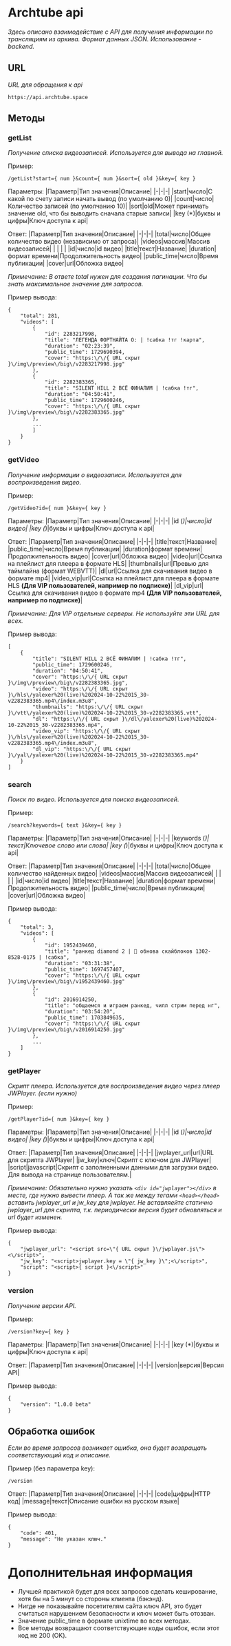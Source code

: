 # Archtube api
*Здесь описано взаимодействие с API для получения информации по трансляциям из архива. Формат данных JSON. Использование - backend.*

## URL
*URL для обращения к api*
```
https://api.archtube.space
```

## Методы

### getList
*Получение списка видеозаписей. Используется для вывода на главной.*

Пример:
```
/getList?start={ num }&count={ num }&sort={ old }&key={ key }
```
Параметры:
|Параметр|Тип значения|Описание|
|-|-|-|
|start|число|С какой по счету записи начать вывод (по умолчанию 0)|
|count|число|Количество записей (по умолчанию 10)|
|sort|old|Может принимать значение old, что бы выводить сначала старые записи|
|key (*)|буквы и цифры|Ключ доступа к api|

Ответ:
|Параметр|Тип значения|Описание|
|-|-|-|
|total|число|Общее количество видео (независимо от запроса)|
|videos|массив|Массив видеозаписей|
| | | |
|id|число|id видео|
|title|текст|Название|
|duration|формат времени|Продолжительность видео|
|public_time|число|Время публикации|
|cover|url|Обложка видео|

*Примечание: В ответе total нужен для создания пагинации. Что бы знать максимальное значение для запросов.*

Пример вывода:
```
{
	"total": 281,
	"videos": [
		{
			"id": 2283217998,
			"title": "ЛЕГЕНДА ФОРТНАЙТА O: | !сабка !тг !карта",
			"duration": "02:23:39",
			"public_time": 1729690394,
			"cover": "https:\/\/{ URL скрыт }\/img\/preview\/big\/v2283217998.jpg"
		},
		{
			"id": 2282383365,
			"title": "SILENT HILL 2 ВСЁ ФИНАЛИМ | !сабка !тг",
			"duration": "04:50:41",
			"public_time": 1729600246,
			"cover": "https:\/\/{ URL скрыт }\/img\/preview\/big\/v2282383365.jpg"
		},
		...
	    ]
    }
}
```

### getVideo
*Получение информации о видеозаписи. Используется для воспроизведения видео.*

Пример:
```
/getVideo?id={ num }&key={ key }
```
Параметры:
|Параметр|Тип значения|Описание|
|-|-|-|
|id (*)|число|id видео|
|key (*)|буквы и цифры|Ключ доступа к api|

Ответ:
|Параметр|Тип значения|Описание|
|-|-|-|
|title|текст|Название|
|public_time|число|Время публикации|
|duration|формат времени|Продолжительность видео|
|cover|url|Обложка видео|
|video|url|Ссылка на плейлист для плеера в формате HLS|
|thumbnails|url|Превью для таймлайна (формат WEBVTT)|
|dl|url|Ссылка для скачивания видео в формате mp4|
|video_vip|url|Ссылка на плейлист для плеера в формате HLS **(Для VIP пользователей, например по подписке)**|
|dl_vip|url|Ссылка для скачивания видео в формате mp4 **(Для VIP пользователей, например по подписке)**|

*Примечание: Для VIP отдельные серверы. Не используйте эти URL для всех.*

Пример вывода:
```
[
	{
		"title": "SILENT HILL 2 ВСЁ ФИНАЛИМ | !сабка !тг",
		"public_time": 1729600246,
		"duration": "04:50:41",
		"cover": "https:\/\/{ URL скрыт }\/img\/preview\/big\/v2282383365.jpg",
		"video": "https:\/\/{ URL скрыт }\/hls\/yalexer%20(live)%202024-10-22%2015_30-v2282383365.mp4\/index.m3u8",
		"thumbnails": "https:\/\/{ URL скрыт }\/vtt\/yalexer%20(live)%202024-10-22%2015_30-v2282383365.vtt",
		"dl": "https:\/\/{ URL скрыт }\/dl\/yalexer%20(live)%202024-10-22%2015_30-v2282383365.mp4",
		"video_vip": "https:\/\/{ URL скрыт }\/hls\/yalexer%20(live)%202024-10-22%2015_30-v2282383365.mp4\/index.m3u8",
		"dl_vip": "https:\/\/{ URL скрыт }\/yal\/yalexer%20(live)%202024-10-22%2015_30-v2282383365.mp4"
	}
]
```

### search
*Поиск по видео. Используется для поиска видеозаписей.*

Пример:
```
/search?keywords={ text }&key={ key }
```
Параметры:
|Параметр|Тип значения|Описание|
|-|-|-|
|keywords (*)|текст|Ключевое слово или слова|
|key (*)|буквы и цифры|Ключ доступа к api|

Ответ:
|Параметр|Тип значения|Описание|
|-|-|-|
|total|число|Общее количество найденных видео|
|videos|массив|Массив видеозаписей|
| | | |
|id|число|id видео|
|title|текст|Название|
|duration|формат времени|Продолжительность видео|
|public_time|число|Время публикации|
|cover|url|Обложка видео|

Пример вывода:
```
{
	"total": 3,
	"videos": [
		{
			"id": 1952439460,
			"title": "ранкед diamond 2 | 🎃 обнова скайблоков 1302-8528-0175 | !сабка",
			"duration": "03:31:38",
			"public_time": 1697457407,
			"cover": "https:\/\/{ URL скрыт }\/img\/preview\/big\/v1952439460.jpg"
		},
		{
			"id": 2016914250,
			"title": "общаемся и играем ранкед, чилл стрим перед нг",
			"duration": "03:54:20",
			"public_time": 1703849635,
			"cover": "https:\/\/{ URL скрыт }\/img\/preview\/big\/v2016914250.jpg"
		},
		...
	]
}
```

### getPlayer
*Скрипт плеера. Используется для воспроизведения видео через плеер JWPlayer. (если нужно)*

Пример:
```
/getPlayer?id={ num }&key={ key }
```
Параметры:
|Параметр|Тип значения|Описание|
|-|-|-|
|id (*)|число|id видео|
|key (*)|буквы и цифры|Ключ доступа к api|

Ответ:
|Параметр|Тип значения|Описание|
|-|-|-|
|jwplayer_url|url|URL для скрипта JWPlayer|
|jw_key|ключ|Скрипт с ключом для JWPlayer|
|script|javascript|Скрипт с заполненными данными для загрузки видео. Для вывода на странице пользователям.|

*Примечание: Обязательно нужно указать ```<div id="jwplayer"></div>``` в месте, где нужно вывести плеер. А так же между тегами ```<head></head>``` вставить jwplayer_url и jw_key для jwplayer. Не вставляейте статично jwplayer_url для скрипта, т.к. периодически версия будет обновляться и url будет изменен.*

Пример вывода:
```
{
	"jwplayer_url": "<script src=\"{ URL скрыт }\/jwplayer.js\"><\/script>",
	"jw_key": "<script>jwplayer.key = \"{ jw_key }\";<\/script>",
	"script": "<script>{ script }<\/script>"
}
```

### version
*Получение версии API.*

Пример:
```
/version?key={ key }
```
Параметры:
|Параметр|Тип значения|Описание|
|-|-|-|
|key (*)|буквы и цифры|Ключ доступа к api|

Ответ:
|Параметр|Тип значения|Описание|
|-|-|-|
|version|версия|Версия API|

Пример вывода:
```
{
	"version": "1.0.0 beta"
}
```

## Обработка ошибок
*Если во время запросов возникает ошибка, она будет возвращать соответствующий код и описание.*

Пример (без параметра key):
```
/version
```

Ответ:
|Параметр|Тип значения|Описание|
|-|-|-|
|code|цифры|HTTP код|
|message|текст|Описание ошибки на русском языке|

Пример вывода:
```
{
	"code": 401,
	"message": "Не указан ключ."
}
```

# Дополнительная информация
* Лучшей практикой будет для всех запросов сделать кеширование, хотя бы на 5 минут со стороны клиента (бэкэнд).
* Нигде не показывайте посетителям сайта ключ API, это будет считаться нарушением безопасности и ключ может быть отозван. 
* Значение public_time в формате unixtime во всех методах.
* Все методы возвращают соответствующие коды ошибок, если этот код не 200 (OK).
